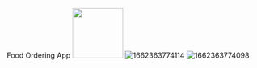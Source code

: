  Food Ordering App
 <img src="https://user-images.githubusercontent.com/77016128/188395590-93168dba-fb8a-4303-afd2-143d72c93046.PNG" width="100">
![1662363774114](https://user-images.githubusercontent.com/77016128/188395590-93168dba-fb8a-4303-afd2-143d72c93046.PNG)
![1662363774098](https://user-images.githubusercontent.com/77016128/188395675-1ac7be35-24ce-4ade-9efe-f66a33966b86.PNG)

